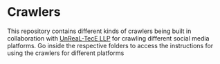 # Crawlers

This repository contains different kinds of crawlers being built in collaboration with [UnReaL-TecE LLP](http://unreal-tece.co.in/) for crawling different social media platforms. Go inside the respective folders to access the instructions for using the crawlers for different platforms
